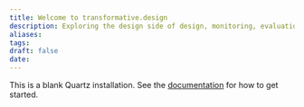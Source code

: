 ```yaml
---
title: Welcome to transformative.design
description: Exploring the design side of design, monitoring, evaluation and learning with a focus on climate action
aliases: 
tags: 
draft: false
date:
---
```


This is a blank Quartz installation.
See the [documentation](https://quartz.jzhao.xyz) for how to get started.
